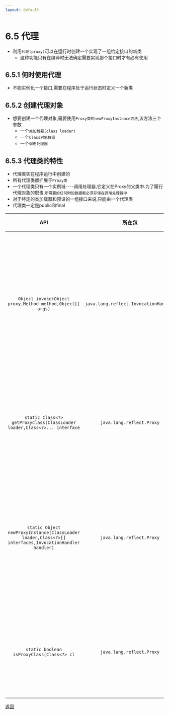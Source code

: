 ```yaml
---
layout: default
---
```


# 6.5 代理  
+ 利用`代理(proxy)`可以在运行时创建一个实现了一组给定接口的新类  
    - 这种功能只有在编译时无法确定需要实现那个接口时才有必有使用  

## 6.5.1 何时使用代理
+ 不能实例化一个接口,需要在程序处于运行状态时定义一个新类  

## 6.5.2 创建代理对象  
+ 想要创建一个代理对象,需要使用`Proxy类的newProxyInstance方法`,该方法三个参数
    - 一个`类加载器(class loader)`  
    - 一个`Class对象数组`  
    - 一个`调用处理器`  

## 6.5.3 代理类的特性  
+ 代理类实在程序运行中创建的   
+ 所有代理类都扩展于`Proxy类`  
+ 一个代理类只有一个实例域----调用处理器,它定义在Proxy的父类中.为了履行代理对象的职责,`所需要的任何附加数据都必须存储在调用处理器中`  
+ 对于特定的类加载器和预设的一组接口来说,只能由一个代理类  
+ 代理类一定是public和final  

API|所在包|描述
:---:|:---:|:---:
`Object invoke(Object proxy,Method method,Object[] args)`|`java.lang.reflect.InvocationHandler`|定义了代理对象调用方法是希望执行的动作
`static Class<?> getProxyClass(ClassLoader loader,Class<?>... interface`|`java.lang.reflect.Proxy`|返回实现指定接口的代理类
`static Object newProxyInstance(ClassLoader loader,Class<?>[] interfaces,InvocationHandler handler)`|`java.lang.reflect.Proxy`|构造实现指定接口的代理类的一个新实例
`static boolean isProxyClass(Class<?> cl`|`java.lang.reflect.Proxy`|如果cl是一个代理类就返回true

[返回](/index.md)